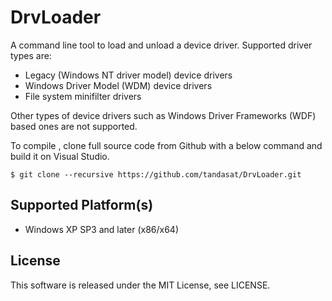 DrvLoader
=========

A command line tool to load and unload a device driver. Supported driver types
are:
- Legacy (Windows NT driver model) device drivers
- Windows Driver Model (WDM) device drivers
- File system minifilter drivers

Other types of device drivers such as Windows Driver Frameworks (WDF) based ones
are not supported.

To compile , clone full source code from Github with a below command and build
it on Visual Studio.

    $ git clone --recursive https://github.com/tandasat/DrvLoader.git


Supported Platform(s)
-----------------
- Windows XP SP3 and later (x86/x64)


License
-----------------
This software is released under the MIT License, see LICENSE.
